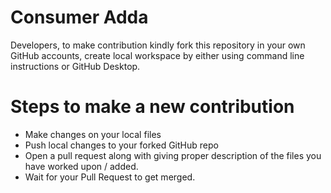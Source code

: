 # Consumer Adda

Developers, to make contribution kindly fork this repository in your own GitHub accounts, create local workspace by either using command line instructions or GitHub Desktop.

# Steps to make a new contribution
- Make changes on your local files
- Push local changes to your forked GitHub repo
- Open a pull request along with giving proper description of the files you have worked upon / added.
- Wait for your Pull Request to get merged.
